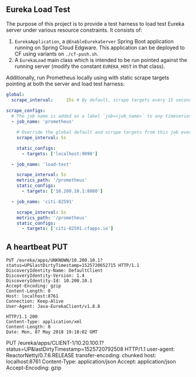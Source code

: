 ## Eureka Load Test

The purpose of this project is to provide a test harness to load test Eureka server under various resource constraints. It consists of:
 
 1. `EurekaApplication`, a `@EnableEurekaServer` Spring Boot application running on Spring Cloud Edgware. This application can be deployed to
 CF using variants on `./cf-push.sh`.
 2. A `EurekaLoad` main class which is intended to be run pointed against the running server (modify the constant `EUREKA_HOST` in that class).
 
Additionally, run Prometheus locally using with static scrape targets pointing at both the server and load test harness:

```yml
global:
  scrape_interval:     15s # By default, scrape targets every 15 seconds.
  
scrape_configs:
  # The job name is added as a label `job=<job_name>` to any timeseries scraped from this config.
  - job_name: 'prometheus'

    # Override the global default and scrape targets from this job every 5 seconds.
    scrape_interval: 5s

    static_configs:
      - targets: ['localhost:9090']

  - job_name: 'load-test'

    scrape_interval: 5s
    metrics_path: '/prometheus'
    static_configs:
      - targets: ['10.200.10.1:8080']

  - job_name: 'citi-82591'

    scrape_interval: 5s
    metrics_path: '/prometheus'
    static_configs:
      - targets: ['citi-82591.cfapps.io']

```

## A heartbeat PUT

```
PUT /eureka/apps/UNKNOWN/10.200.10.1?status=UP&lastDirtyTimestamp=1525720652715 HTTP/1.1
DiscoveryIdentity-Name: DefaultClient
DiscoveryIdentity-Version: 1.4
DiscoveryIdentity-Id: 10.200.10.1
Accept-Encoding: gzip
Content-Length: 0
Host: localhost:8761
Connection: Keep-Alive
User-Agent: Java-EurekaClient/v1.8.8

HTTP/1.1 200 
Content-Type: application/xml
Content-Length: 0
Date: Mon, 07 May 2018 19:18:02 GMT
```



PUT /eureka/apps/CLIENT-1/10.20.100.1?status=UP&lastDirtyTimestamp=1525720792508 HTTP/1.1
user-agent: ReactorNetty/0.7.6.RELEASE
transfer-encoding: chunked
host: localhost:8761
Content-Type: application/json
Accept: application/json
Accept-Encoding: gzip